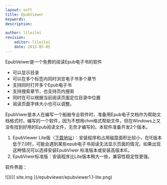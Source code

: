 ```yaml
---
layout: soft
title: EpubViewer
keywords:  
description:  

author: lileilei
revision:
    editor: lileilei
    date: 2015-05-05
---
```


EpubVeiwer是一个免费的阅读Epub电子书的软件

+ 可以显示目录
+ 可以在多个标签内同时浏览电子书多个章节
+ 支持同时打开多个Epub电子书
+ 支持搜索章节，也支持页内搜索
+ 同时在可以根据当前阅读页面定位目录中位置
+ 阅读页面字体大小也可以调整。

EpubViwer是本人在编写一个船舶专业软件时，准备用Epub电子文档作为帮助文档格式时，编写的一个软件，因为不想用chm格式帮助文件，但在Windows上又没有找到好用的Epub阅读文件，无奈才编写的。本软件准备开发2个版本。

1. EpubViewer Lite版（[下载地址](http://kuai.xunlei.com/d/xi16DoJ0HwJ4VgQA500)）：安装程序和占用磁盘面积比较小，在IE版本低于7.0时，可能会遇到某些epub电子书阅读无法显示页面的情况，如果出现这种情况可以选择安装EpubViwer 标准版本或安装高版本IE。
2. EpubViwer标准版：安装程序比Lite版本稍大一些，兼容性稳定性更强。

软件界面：

![]({{ site.img }}/epubviewer/epubviewer1.1-lite.png)
